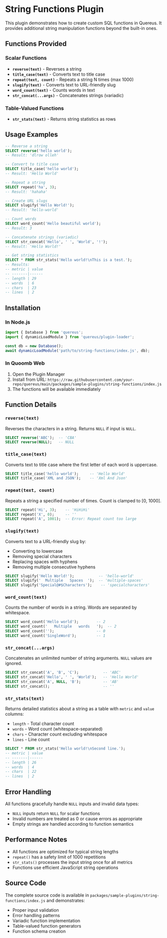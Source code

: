 # String Functions Plugin

This plugin demonstrates how to create custom SQL functions in Quereus. It provides additional string manipulation functions beyond the built-in ones.

## Functions Provided

### Scalar Functions

- **`reverse(text)`** - Reverses a string
- **`title_case(text)`** - Converts text to title case
- **`repeat(text, count)`** - Repeats a string N times (max 1000)
- **`slugify(text)`** - Converts text to URL-friendly slug
- **`word_count(text)`** - Counts words in text
- **`str_concat(...args)`** - Concatenates strings (variadic)

### Table-Valued Functions

- **`str_stats(text)`** - Returns string statistics as rows

## Usage Examples

```sql
-- Reverse a string
SELECT reverse('hello world');
-- Result: 'dlrow olleh'

-- Convert to title case
SELECT title_case('hello world');
-- Result: 'Hello World'

-- Repeat a string
SELECT repeat('ha', 3);
-- Result: 'hahaha'

-- Create URL slugs
SELECT slugify('Hello World!');
-- Result: 'hello-world'

-- Count words
SELECT word_count('Hello beautiful world');
-- Result: 3

-- Concatenate strings (variadic)
SELECT str_concat('Hello', ' ', 'World', '!');
-- Result: 'Hello World!'

-- Get string statistics
SELECT * FROM str_stats('Hello world!\nThis is a test.');
-- Results:
-- metric | value
-- -------|------
-- length | 29
-- words  | 6
-- chars  | 23
-- lines  | 2
```

## Installation

### In Node.js

```javascript
import { Database } from 'quereus';
import { dynamicLoadModule } from 'quereus/plugin-loader';

const db = new Database();
await dynamicLoadModule('path/to/string-functions/index.js', db);
```

### In Quoomb Web

1. Open the Plugin Manager
2. Install from URL: `https://raw.githubusercontent.com/your-repo/quereus/main/packages/sample-plugins/string-functions/index.js`
3. The functions will be available immediately

## Function Details

### `reverse(text)`

Reverses the characters in a string. Returns `NULL` if input is `NULL`.

```sql
SELECT reverse('ABC');  -- 'CBA'
SELECT reverse(NULL);   -- NULL
```

### `title_case(text)`

Converts text to title case where the first letter of each word is uppercase.

```sql
SELECT title_case('hello world');     -- 'Hello World'
SELECT title_case('XML and JSON');    -- 'Xml And Json'
```

### `repeat(text, count)`

Repeats a string a specified number of times. Count is clamped to [0, 1000].

```sql
SELECT repeat('Hi', 3);    -- 'HiHiHi'
SELECT repeat('X', 0);     -- ''
SELECT repeat('A', 1001);  -- Error: Repeat count too large
```

### `slugify(text)`

Converts text to a URL-friendly slug by:
- Converting to lowercase
- Removing special characters
- Replacing spaces with hyphens
- Removing multiple consecutive hyphens

```sql
SELECT slugify('Hello World!');           -- 'hello-world'
SELECT slugify('  Multiple   Spaces  ');  -- 'multiple-spaces'
SELECT slugify('Special@#$Characters');    -- 'specialcharacters'
```

### `word_count(text)`

Counts the number of words in a string. Words are separated by whitespace.

```sql
SELECT word_count('Hello world');        -- 2
SELECT word_count('   Multiple   words   ');  -- 2
SELECT word_count('');                   -- 0
SELECT word_count('SingleWord');         -- 1
```

### `str_concat(...args)`

Concatenates an unlimited number of string arguments. `NULL` values are ignored.

```sql
SELECT str_concat('A', 'B', 'C');           -- 'ABC'
SELECT str_concat('Hello', ' ', 'World');   -- 'Hello World'
SELECT str_concat('A', NULL, 'B');          -- 'AB'
SELECT str_concat();                        -- ''
```

### `str_stats(text)`

Returns detailed statistics about a string as a table with `metric` and `value` columns:

- `length` - Total character count
- `words` - Word count (whitespace-separated)
- `chars` - Character count excluding whitespace
- `lines` - Line count

```sql
SELECT * FROM str_stats('Hello world!\nSecond line.');
-- metric | value
-- -------|------
-- length | 26
-- words  | 4
-- chars  | 22
-- lines  | 2
```

## Error Handling

All functions gracefully handle `NULL` inputs and invalid data types:

- `NULL` inputs return `NULL` for scalar functions
- Invalid numbers are treated as 0 or cause errors as appropriate
- Empty strings are handled according to function semantics

## Performance Notes

- All functions are optimized for typical string lengths
- `repeat()` has a safety limit of 1000 repetitions
- `str_stats()` processes the input string once for all metrics
- Functions use efficient JavaScript string operations

## Source Code

The complete source code is available in `packages/sample-plugins/string-functions/index.js` and demonstrates:

- Proper input validation
- Error handling patterns
- Variadic function implementation
- Table-valued function generators
- Function schema creation